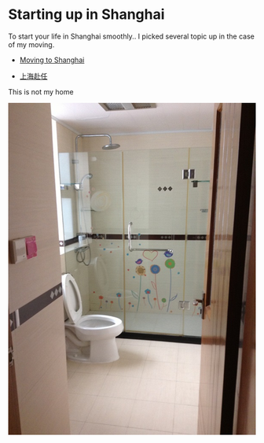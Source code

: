 # Starting up in Shanghai

To start your life in Shanghai smoothly..
I picked several topic up in the case of my moving.

- [Moving to Shanghai](http://www.expatarrivals.com/china/shanghai/moving-to-shanghai)

- [上海赴任](http://www.shanghai-funin.com/)

This is not my home

![You can image your home](IMG_0034.JPG)
